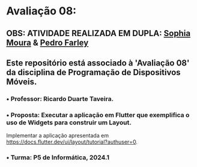 # Avaliação 08:

## OBS: ATIVIDADE REALIZADA EM DUPLA: [Sophia Moura](https://github.com/sophimoura) & [Pedro Farley](https://github.com/Pedrofarley7)

## Este repositório está associado à 'Avaliação 08' da disciplina de Programação de Dispositivos Móveis.
### • Professor: Ricardo Duarte Taveira.
### • Proposta: Executar a aplicação em Flutter que exemplifica o uso de Widgets para construir um Layout.
Implementar a aplicação apresentada em https://docs.flutter.dev/ui/layout/tutorial?authuser=0.
### • Turma: P5 de Informática, 2024.1

